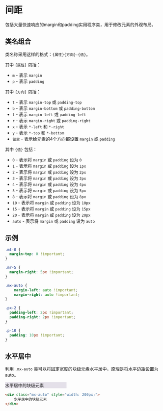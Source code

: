 # 间距

包括大量快速响应的margin和padding实用程序类，用于修改元素的外观布局。

## 类名组合

类名称采用这样的格式：`{属性}{方向}-{值}`。

其中 `{属性}` 包括：

* `m` - 表示 `margin`
* `p` - 表示 `padding`

其中 `{方向}` 包括：

* `t` - 表示 `margin-top` 或 `padding-top`
* `b` - 表示 `margin-bottom` 或 `padding-bottom`
* `l` - 表示 `margin-left` 或 `padding-left`
* `r` - 表示 `margin-right` 或 `padding-right`
* `x` - 表示 `*-left` 和 `*-right`
* `y` - 表示 `*-top` 和 `*-bottom`
* `留空` - 表示给元素的4个方向都设置 `margin` 或 `padding`

其中 `{值}` 包括：

* `0` - 表示将 `margin` 或 `padding` 设为 `0`
* `1` - 表示将 `margin` 或 `padding` 设为 `1px`
* `2` - 表示将 `margin` 或 `padding` 设为 `2px`
* `3` - 表示将 `margin` 或 `padding` 设为 `3px`
* `4` - 表示将 `margin` 或 `padding` 设为 `4px`
* `5` - 表示将 `margin` 或 `padding` 设为 `5px`
* `8` - 表示将 `margin` 或 `padding` 设为 `8px`
* `10` - 表示将 `margin` 或 `padding` 设为 `10px`
* `15` - 表示将 `margin` 或 `padding` 设为 `15px`
* `20` - 表示将 `margin` 或 `padding` 设为 `20px`
* `auto` - 表示将 `margin` 或 `padding` 设为 `auto`

## 示例

```css
.mt-0 {
  margin-top: 0 !important;
}

.mr-5 {
  margin-right: 5px !important;
}

.mx-auto {
    margin-left: auto !important;
    margin-right: auto !important;
}

.px-2 {
  padding-left: 2px !important;
  padding-right: 2px !important;
}

.p-10 {
  padding: 10px !important;
}
```

## 水平居中

利用 `.mx-auto` 类可以将固定宽度的块级元素水平居中，原理是将水平边距设置为auto。

<div class="demo">
    <div class="mx-auto" style="width: 200px; background-color: rgba(86,61,124,.15);">
        水平居中的块级元素
    </div>
</div>

```html
<div class="mx-auto" style="width: 200px;">
    水平居中的块级元素
</div>
```